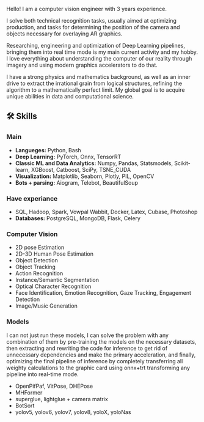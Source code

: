 Hello! I am a computer vision engineer with 3 years experience. 

I solve both technical recognition tasks, usually aimed at optimizing production, and tasks for determining the position of the camera and objects necessary for overlaying AR graphics.

Researching, engineering and optimization of Deep Learning pipelines, bringing them into real time mode is my main current activity and my hobby. I love everything about understanding the computer of our reality through imagery and using modern graphics accelerators to do that. 

I have a strong physics and mathematics background, as well as an inner drive to extract the irrational grain from logical structures, refining the algorithm to a mathematically perfect limit. 
My global goal is to acquire unique abilities in data and computational science.

## 🛠 Skills
### Main 
* **Langueges:** Python, Bash
* **Deep Learning:** PyTorch, Onnx, TensorRT
* **Classic ML and Data Analytics:** Numpy, Pandas, Statsmodels, Scikit-learn, XGBoost, Catboost, SciPy, TSNE_CUDA
* **Visualization:** Matplotlib, Seaborn, Plotly, PIL, OpenCV
* **Bots + parsing:** Aiogram, Telebot, BeautifulSoup

### Have experiance
* SQL, Hadoop, Spark, Vowpal Wabbit, Docker, Latex, Cubase, Photoshop
* **Databases:** PostgreSQL, MongoDB, Flask, Celery

### Computer Vision
- 2D pose Estimation
- 2D-3D Human Pose Estimation
- Object Detection
- Object Tracking
- Action Recognition
- Instance/Semantic Segmentation
- Optical Character Recognition
- Face Identification, Emotion Recognition, Gaze Tracking, Engagement Detection
- Image/Music Generation

### Models
I can not just run these models, I can solve the problem with any combination of them by pre-training the models on the necessary datasets, then extracting and rewriting the code for inference to get rid of unnecessary dependencies and make the primary acceleration, and finally, optimizing the final pipeline of inference by completely transferring all weighty calculations to the graphic card using onnx+trt transforming any pipeline into real-time mode.

* OpenPifPaf, VitPose, DHEPose
* MHFormer
* superglue, lightglue + camera matrix
* BotSort
* yolov5, yolov6, yolov7, yolov8, yoloX, yoloNas
